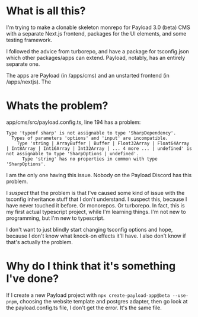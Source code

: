 # What is all this?
I'm trying to make a clonable skeleton monrepo for Payload 3.0 (beta) CMS with a separate Next.js frontend, packages for the UI elements, and some testing framework.

I followed the advice from turborepo, and have a package for tsconfig.json which other packages/apps can extend. Payload, notably, has an entirely separate one.

The apps are Payload (in /apps/cms) and an unstarted frontend (in /apps/nextjs). The

# Whats the problem?
app/cms/src/payload.config.ts, line 194 has a problem:
```
Type 'typeof sharp' is not assignable to type 'SharpDependency'.
  Types of parameters 'options' and 'input' are incompatible.
    Type 'string | ArrayBuffer | Buffer | Float32Array | Float64Array | Int8Array | Int16Array | Int32Array | ... 4 more ... | undefined' is not assignable to type 'SharpOptions | undefined'.
      Type 'string' has no properties in common with type 'SharpOptions'.
```

I am the only one having this issue. Nobody on the Payload Discord has this problem.

I *suspect* that the problem is that I've caused some kind of issue with the tsconfig inheritance stuff that I don't understand. I suspect this, because I have never touched it before. Or monorepos. Or turborepo. In fact, this is my first actual typescript project, while I'm learning things. I'm not new to programming, but I'm new to typescript.

I don't want to just blindly start changing tsconfig options and hope, because I don't know what knock-on effects it'll have. I also don't know if that's actually the problem.

# Why do I think that it's something I've done?
If I create a new Payload project with `npx create-payload-app@beta --use-pnpm`, choosing the website template and postgres adapter, then go look at the payload.config.ts file, I don't get the error. It's the same file.
